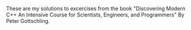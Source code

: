 These are my solutions to excercises from the book "Discovering Modern C++ An Intensive Course for Scientists, Engineers, and Programmers" By Peter Gottschling.
